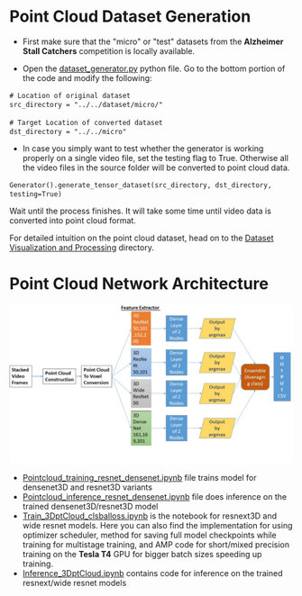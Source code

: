 # Point Cloud Dataset Generation

- First make sure that the "micro" or "test" datasets from the **Alzheimer Stall Catchers** competition is locally available.

- Open the <a href="https://github.com/ClockWorkKid/Alzheimers-Stall-Catchers/blob/master/Dataset%20Visualization%20and%20Processing/dataset_generator.py">dataset_generator.py</a> python file. Go to the bottom portion of the code and modify the following:
```
# Location of original dataset
src_directory = "../../dataset/micro/"

# Target Location of converted dataset
dst_directory = "../../micro"
```

- In case you simply want to test whether the generator is working properly on a single video file, set the testing flag to True. Otherwise all the video files in the source folder will be converted to point cloud data.
```
Generator().generate_tensor_dataset(src_directory, dst_directory, testing=True)
```
Wait until the process finishes. It will take some time until video data is converted into point cloud format.

For detailed intuition on the point cloud dataset, head on to the <a href="https://github.com/ClockWorkKid/Alzheimers-Stall-Catchers/tree/master/Dataset%20Visualization%20and%20Processing">Dataset Visualization and Processing</a> directory.

# Point Cloud Network Architecture

![Base Image](Modeldesign.jpg)

- <a href="https://github.com/ClockWorkKid/Alzheimers-Stall-Catchers/blob/master/Point%20Cloud%20Based%20Approach/Pointcloud_training_resnet_densenet.ipynb">Pointcloud_training_resnet_densenet.ipynb</a> file trains model for densenet3D and resnet3D variants
- <a href="https://github.com/ClockWorkKid/Alzheimers-Stall-Catchers/blob/master/Point%20Cloud%20Based%20Approach/Pointcloud_inference_resnet_densenet.ipynb">Pointcloud_inference_resnet_densenet.ipynb</a> file does inference on the trained densenet3D/resnet3D model
- <a href="https://github.com/ClockWorkKid/Alzheimers-Stall-Catchers/blob/master/Point%20Cloud%20Based%20Approach/Train_3DptCloud_clsballoss.ipynb">Train_3DptCloud_clsballoss.ipynb</a> is the notebook for resnext3D and wide resnet models. Here you can also find the implementation for using optimizer scheduler, method for saving full model checkpoints while training for multistage training, and AMP code for short/mixed precision training on the **Tesla T4** GPU for bigger batch sizes speeding up training.
- <a href="https://github.com/ClockWorkKid/Alzheimers-Stall-Catchers/blob/master/Point%20Cloud%20Based%20Approach/Inference_3DptCloud.ipynb">Inference_3DptCloud.ipynb</a> contains code for inference on the trained resnext/wide resnet models
